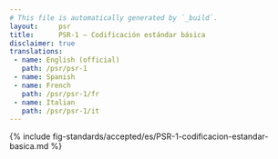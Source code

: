 ```yaml
---
# This file is automatically generated by `_build`.
layout:     psr
title:      PSR-1 — Codificación estándar básica
disclaimer: true
translations:
 - name: English (official)
   path: /psr/psr-1
 - name: Spanish
 - name: French
   path: /psr/psr-1/fr
 - name: Italian
   path: /psr/psr-1/it
---
```

{% include fig-standards/accepted/es/PSR-1-codificacion-estandar-basica.md %}
